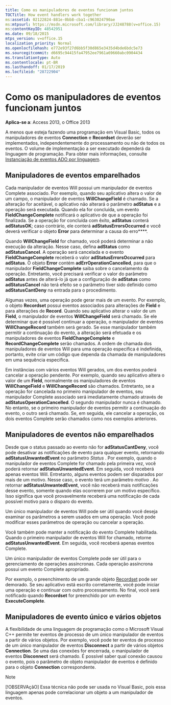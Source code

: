 ```yaml
---
title: Como os manipuladores de eventos funcionam juntos
TOCTitle: How event handlers work together
ms:assetid: 02122824-881e-0bb8-cba1-c963024790ae
ms:mtpsurl: https://msdn.microsoft.com/library/JJ248788(v=office.15)
ms:contentKeyID: 48542951
ms.date: 09/18/2015
mtps_version: v=office.15
localization_priority: Normal
ms.openlocfilehash: e772e93f27d6bb5f30d865e3435d4bde6bdc5e73
ms.sourcegitcommit: d6695c94415fa47952ee7961a69660abc0904434
ms.translationtype: Auto
ms.contentlocale: pt-BR
ms.lasthandoff: 01/17/2019
ms.locfileid: "28722904"
---
```

# <a name="how-event-handlers-work-together"></a>Como os manipuladores de eventos funcionam juntos

**Aplica-se a**: Access 2013, o Office 2013

A menos que esteja fazendo uma programação em Visual Basic, todos os manipuladores de eventos **Connection** e **Recordset** deverão ser implementados, independentemente do processamento ou não de todos os eventos. O volume de implementação a ser executado dependerá da linguagem de programação. Para obter mais informações, consulte [Instanciação de eventos ADO por linguagem](https://docs.microsoft.com/office/client-developer/access/desktop-database-reference/ado-event-instantiation-by-language-ado).

## <a name="paired-event-handlers"></a>Manipuladores de eventos emparelhados

Cada manipulador de eventos Will possui um manipulador de eventos Complete associado. Por exemplo, quando seu aplicativo altera o valor de um campo, o manipulador de eventos **WillChangeField** é chamado. Se a alteração for aceitável, o aplicativo não alterará o parâmetro **adStatus** e a operação será executada. Quando ela for concluída, um evento **FieldChangeComplete** notificará o aplicativo de que a operação foi finalizada. Se a operação for concluída com êxito, **adStatus** conterá **adStatusOK**; caso contrário, ele conterá **adStatusErrorsOccurred** e você deverá verificar o objeto **Error** para determinar a causa do erro****.

Quando **WillChangeField** for chamado, você poderá determinar a não execução da alteração. Nesse caso, defina **adStatus** como **adStatusCancel**. A operação será cancelada e o evento **FieldChangeComplete** receberá o valor **adStatusErrorsOccurred** para **adStatus**. O objeto **Error** contém **adErrOperationCancelled**, para que o manipulador **FieldChangeComplete** saiba sobre o cancelamento da operação. Entretanto, você precisará verificar o valor do parâmetro **adStatus** antes de alterá-lo já que a configuração de **adStatus** como **adStatusCancel** não terá efeito se o parâmetro tiver sido definido como **adStatusCantDeny** na entrada para o procedimento.

Algumas vezes, uma operação pode gerar mais de um evento. Por exemplo, o objeto **Recordset** possui eventos associados para alterações de **Field** e para alterações de **Record**. Quando seu aplicativo alterar o valor de um **Field**, o manipulador de eventos **WillChangeField** será chamado. Se ele determinar que é possível continuar a operação, o manipulador de eventos **WillChangeRecord** também será gerado. Se esse manipulador também permitir a continuação do evento, a alteração será efetuada e os manipuladores de eventos **FieldChangeComplete** e **RecordChangeComplete** serão chamados. A ordem de chamada dos manipuladores de eventos Will para uma operação específica é indefinida, portanto, evite criar um código que dependa da chamada de manipuladores em uma sequência específica.

Em instâncias com vários eventos Will gerados, um dos eventos poderá cancelar a operação pendente. Por exemplo, quando seu aplicativo altera o valor de um **Field**, normalmente os manipuladores de eventos **WillChangeField** e **WillChangeRecord** são chamados. Entretanto, se a operação for cancelada no primeiro manipulador de eventos, seu manipulador Complete associado será imediatamente chamado através de **adStatusOperationCancelled**. O segundo manipulador nunca é chamado. No entanto, se o primeiro manipulador de eventos permitir a continuação do evento, o outro será chamado. Se, em seguida, ele cancelar a operação, os dois eventos Complete serão chamados como nos exemplos anteriores.

## <a name="unpaired-event-handlers"></a>Manipuladores de eventos não emparelhados

Desde que o status passado ao evento não for **adStatusCantDeny**, você pode desativar as notificações de evento para qualquer evento, retornando **adStatusUnwantedEvent** no parâmetro *Status* . Por exemplo, quando o manipulador de eventos Complete for chamado pela primeira vez, você poderá retornar **adStatusUnwantedEvent**. Em seguida, você receberá apenas eventos Will. Entretanto, alguns eventos podem ser disparados por mais de um motivo. Nesse caso, o evento terá um parâmetro *motivo* . Ao retornar **adStatusUnwantedEvent**, você não receberá mais notificações desse evento, somente quando elas ocorrerem por um motivo específico. Isso significa que você provavelmente receberá uma notificação de cada possível motivo para o disparo do evento.

Um único manipulador de eventos Will pode ser útil quando você deseja examinar os parâmetros a serem usados em uma operação. Você pode modificar esses parâmetros de operação ou cancelar a operação.

Você também pode manter a notificação do evento Complete habilitada. Quando o primeiro manipulador de eventos Will for chamado, retorne **adStatusUnwantedEvent**. Em seguida, você receberá apenas eventos Complete.

Um único manipulador de eventos Complete pode ser útil para o gerenciamento de operações assíncronas. Cada operação assíncrona possui um evento Complete apropriado.

Por exemplo, o preenchimento de um grande objeto [Recordset](recordset-object-ado.md) pode ser demorado. Se seu aplicativo está escrito corretamente, você pode iniciar uma operação e continuar com outro processamento. No final, você será notificado quando **Recordset** for preenchido por um evento **ExecuteComplete**.

## <a name="single-event-handlers-and-multiple-objects"></a>Manipuladores de evento único e vários objetos

A flexibilidade de uma linguagem de programação como o Microsoft Visual C++ permite ter eventos de processo de um único manipulador de eventos a partir de vários objetos. Por exemplo, você pode ter eventos de processo de um único manipulador de eventos **Disconnect** a partir de vários objetos **Connection**. Se uma das conexões for encerrada, o manipulador de eventos **Disconnect** será chamado. É possível saber qual conexão causou o evento, pois o parâmetro de objeto manipulador de eventos é definido para o objeto **Connection** correspondente.

> [!NOTE]
> [!OBSERVAçãO] Essa técnica não pode ser usada no Visual Basic, pois essa linguagem apenas pode correlacionar um objeto a um manipulador de eventos.


